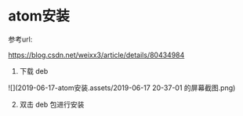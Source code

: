# atom安装

参考url:

https://blog.csdn.net/weixx3/article/details/80434984



1. 下载 deb

![](2019-06-17-atom安装.assets/2019-06-17 20-37-01 的屏幕截图.png)

2. 双击 deb 包进行安装